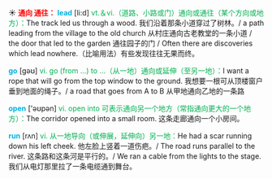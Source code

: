☀ <font color="red">**通向 通往：**</font>
<font color="sky blue">**lead**</font> [li:d] 
<font color="#00b050">vt.＆vi.（道路、小路或门）通向或通往（某个方向或地方）：</font>The track led us through a wood. 我们沿着那条小道穿过了树林。/ a path leading from the village to the old church 从村庄通向古老教堂的一条小道 / the door that led to the garden 通往园子的门 / Often there are discoveries which lead nowhere.（比喻用法）有些发现往往无果而终。

<font color="sky blue">**go**</font> [ɡəʊ] 
<font color="#00b050">vi. go (from ...) to ...（从一地）通向或延伸（至另一地）：</font>I want a rope that will go from the top window to the ground. 我想要一根可从顶楼窗户垂到地面的绳子。/ a road that goes from A to B 从甲地通向乙地的一条路

<font color="sky blue">**open**</font> ['əʊpən] 
<font color="#00b050">vi. open into 可表示通向另一个地方（常指通向更大的一个地方）：</font>The corridor opened into a small room. 这条走廊通向一个小房间。

<font color="sky blue">**run**</font> [rʌn] 
<font color="#00b050">vi. 从一地导向（或伸展，延伸向）另一地：</font>He had a scar running down his left cheek. 他左脸上竖着一道伤疤。/ The road runs parallel to the river. 这条路和这条河是平行的。/ We ran a cable from the lights to the stage. 我们从电灯那里拉了一条电缆通到舞台。
